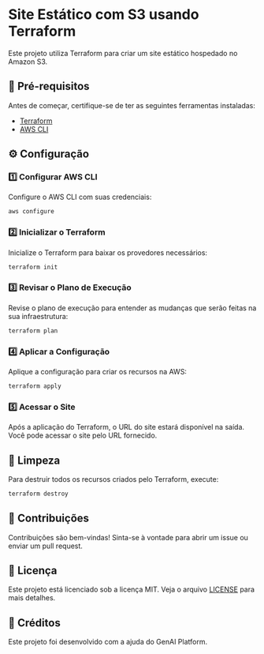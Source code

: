 # Site Estático com S3 usando Terraform

Este projeto utiliza Terraform para criar um site estático hospedado no Amazon S3.

## 📌 Pré-requisitos

Antes de começar, certifique-se de ter as seguintes ferramentas instaladas:

- [Terraform](https://www.terraform.io/downloads.html)
- [AWS CLI](https://aws.amazon.com/cli/)

## ⚙️ Configuração

### 1️⃣ Configurar AWS CLI
Configure o AWS CLI com suas credenciais:
```sh
aws configure
```

### 2️⃣ Inicializar o Terraform
Inicialize o Terraform para baixar os provedores necessários:
```sh
terraform init
```

### 3️⃣ Revisar o Plano de Execução
Revise o plano de execução para entender as mudanças que serão feitas na sua infraestrutura:
```sh
terraform plan
```

### 4️⃣ Aplicar a Configuração
Aplique a configuração para criar os recursos na AWS:
```sh
terraform apply
```

### 5️⃣ Acessar o Site
Após a aplicação do Terraform, o URL do site estará disponível na saída. Você pode acessar o site pelo URL fornecido.

## 🧹 Limpeza

Para destruir todos os recursos criados pelo Terraform, execute:
```sh
terraform destroy
```

## 🤝 Contribuições

Contribuições são bem-vindas! Sinta-se à vontade para abrir um issue ou enviar um pull request.

## 📜 Licença

Este projeto está licenciado sob a licença MIT. Veja o arquivo [LICENSE](LICENSE) para mais detalhes.

## 🎉 Créditos

Este projeto foi desenvolvido com a ajuda do GenAI Platform.

